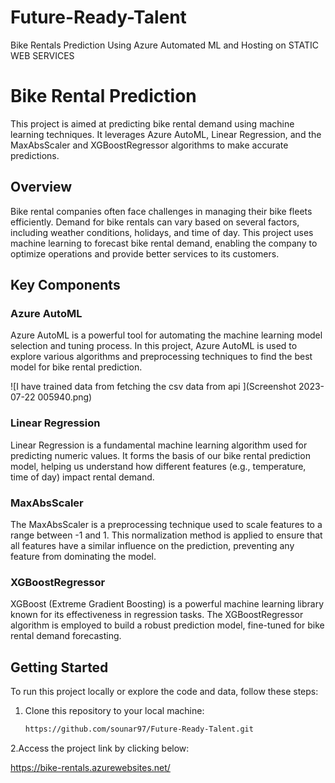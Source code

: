 # Future-Ready-Talent
Bike Rentals Prediction Using Azure Automated ML and Hosting on STATIC WEB SERVICES
# Bike Rental Prediction

This project is aimed at predicting bike rental demand using machine learning techniques. It leverages Azure AutoML, Linear Regression, and the MaxAbsScaler and XGBoostRegressor algorithms to make accurate predictions.

## Overview

Bike rental companies often face challenges in managing their bike fleets efficiently. Demand for bike rentals can vary based on several factors, including weather conditions, holidays, and time of day. This project uses machine learning to forecast bike rental demand, enabling the company to optimize operations and provide better services to its customers.

## Key Components

### Azure AutoML

Azure AutoML is a powerful tool for automating the machine learning model selection and tuning process. In this project, Azure AutoML is used to explore various algorithms and preprocessing techniques to find the best model for bike rental prediction.

![I have trained data from fetching the csv data from api ](Screenshot 2023-07-22 005940.png)


### Linear Regression

Linear Regression is a fundamental machine learning algorithm used for predicting numeric values. It forms the basis of our bike rental prediction model, helping us understand how different features (e.g., temperature, time of day) impact rental demand.

### MaxAbsScaler

The MaxAbsScaler is a preprocessing technique used to scale features to a range between -1 and 1. This normalization method is applied to ensure that all features have a similar influence on the prediction, preventing any feature from dominating the model.

### XGBoostRegressor

XGBoost (Extreme Gradient Boosting) is a powerful machine learning library known for its effectiveness in regression tasks. The XGBoostRegressor algorithm is employed to build a robust prediction model, fine-tuned for bike rental demand forecasting.

## Getting Started

To run this project locally or explore the code and data, follow these steps:

1. Clone this repository to your local machine:

   ```bash
   https://github.com/sounar97/Future-Ready-Talent.git

2.Access the project link by clicking below:

  https://bike-rentals.azurewebsites.net/
